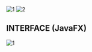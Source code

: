 
![1](https://user-images.githubusercontent.com/35347949/164982386-6861f1f4-2d24-4f43-bb19-b1c9abe3ac94.jpg)
![2](https://user-images.githubusercontent.com/35347949/164982389-ed02a2ae-d03e-4046-ae31-f975e2650294.jpg)



INTERFACE (JavaFX)
---
![1](https://user-images.githubusercontent.com/35347949/164984285-6deac699-198c-4346-a70d-2e2c860e7e6a.png)
